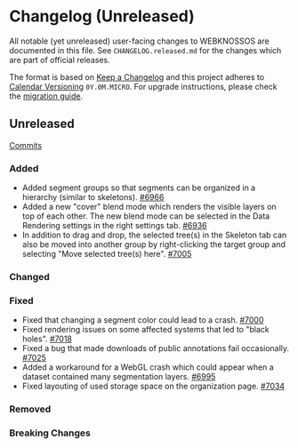 # Changelog (Unreleased)

All notable (yet unreleased) user-facing changes to WEBKNOSSOS are documented in this file.
See `CHANGELOG.released.md` for the changes which are part of official releases.

The format is based on [Keep a Changelog](http://keepachangelog.com/en/1.0.0/)
and this project adheres to [Calendar Versioning](http://calver.org/) `0Y.0M.MICRO`.
For upgrade instructions, please check the [migration guide](MIGRATIONS.released.md).

## Unreleased
[Commits](https://github.com/scalableminds/webknossos/compare/23.05.0...HEAD)

### Added
- Added segment groups so that segments can be organized in a hierarchy (similar to skeletons). [#6966](https://github.com/scalableminds/webknossos/pull/6966)
- Added a new "cover" blend mode which renders the visible layers on top of each other. The new blend mode can be selected in the Data Rendering settings in the right settings tab. [#6936](https://github.com/scalableminds/webknossos/pull/6936)
- In addition to drag and drop, the selected tree(s) in the Skeleton tab can also be moved into another group by right-clicking the target group and selecting "Move selected tree(s) here". [#7005](https://github.com/scalableminds/webknossos/pull/7005)

### Changed

### Fixed
- Fixed that changing a segment color could lead to a crash. [#7000](https://github.com/scalableminds/webknossos/pull/7000)
- Fixed rendering issues on some affected systems that led to "black holes". [#7018](https://github.com/scalableminds/webknossos/pull/7018)
- Fixed a bug that made downloads of public annotations fail occasionally. [#7025](https://github.com/scalableminds/webknossos/pull/7025)
- Added a workaround for a WebGL crash which could appear when a dataset contained many segmentation layers. [#6995](https://github.com/scalableminds/webknossos/pull/6995)
- Fixed layouting of used storage space on the organization page. [#7034](https://github.com/scalableminds/webknossos/pull/7034)

### Removed

### Breaking Changes
